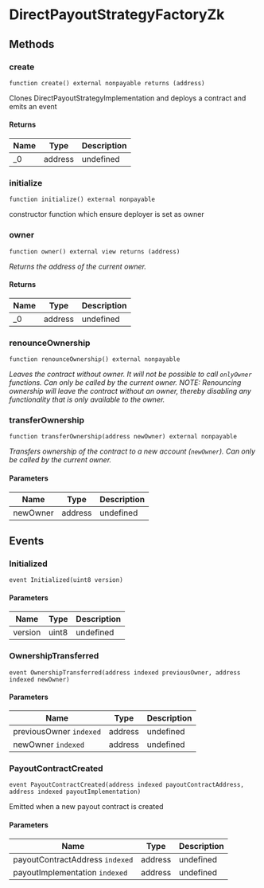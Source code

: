 # DirectPayoutStrategyFactoryZk









## Methods

### create

```solidity
function create() external nonpayable returns (address)
```

Clones DirectPayoutStrategyImplementation and deploys a contract and emits an event




#### Returns

| Name | Type | Description |
|---|---|---|
| _0 | address | undefined |

### initialize

```solidity
function initialize() external nonpayable
```

constructor function which ensure deployer is set as owner




### owner

```solidity
function owner() external view returns (address)
```



*Returns the address of the current owner.*


#### Returns

| Name | Type | Description |
|---|---|---|
| _0 | address | undefined |

### renounceOwnership

```solidity
function renounceOwnership() external nonpayable
```



*Leaves the contract without owner. It will not be possible to call `onlyOwner` functions. Can only be called by the current owner. NOTE: Renouncing ownership will leave the contract without an owner, thereby disabling any functionality that is only available to the owner.*


### transferOwnership

```solidity
function transferOwnership(address newOwner) external nonpayable
```



*Transfers ownership of the contract to a new account (`newOwner`). Can only be called by the current owner.*

#### Parameters

| Name | Type | Description |
|---|---|---|
| newOwner | address | undefined |



## Events

### Initialized

```solidity
event Initialized(uint8 version)
```





#### Parameters

| Name | Type | Description |
|---|---|---|
| version  | uint8 | undefined |

### OwnershipTransferred

```solidity
event OwnershipTransferred(address indexed previousOwner, address indexed newOwner)
```





#### Parameters

| Name | Type | Description |
|---|---|---|
| previousOwner `indexed` | address | undefined |
| newOwner `indexed` | address | undefined |

### PayoutContractCreated

```solidity
event PayoutContractCreated(address indexed payoutContractAddress, address indexed payoutImplementation)
```

Emitted when a new payout contract is created



#### Parameters

| Name | Type | Description |
|---|---|---|
| payoutContractAddress `indexed` | address | undefined |
| payoutImplementation `indexed` | address | undefined |



